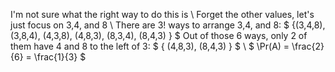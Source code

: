 I'm not sure what the right way to do this is \\
Forget the other values, let's just focus on 3,4, and 8 \\
There are 3! ways to arrange 3,4, and 8: $ \{(3,4,8), (3,8,4), (4,3,8), (4,8,3), (8,3,4), (8,4,3) \} $
Out of those 6 ways, only 2 of them have 4 and 8 to the left of 3: $ \{ (4,8,3), (8,4,3) \} $ \\
$ \Pr(A) = \frac{2}{6} = \frac{1}{3} $
